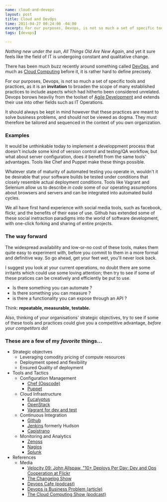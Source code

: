 ```yaml
--- 
name: cloud-and-devops
layout: post
title: Cloud and DevOps
time: 2011-04-27 00:24:00 -04:00
excerpt: For our purposes, Devops, is not so much a set of specific tools and practices, as it is an invitation to broaden the scope of many established practices to include aspects which had hitherto been considered unrelated. Devops borows heaviliy from the toolset of Agile Development and extends their use into other fields such as IT Operations.
tags: [devops]

---
```


*Nothing new under the sun*, *All Things Old Are New Again*, and yet it sure feels like the field
of IT is undergoing constant and qualitative change.

There has been much buzz recently around something called [DevOps](http://en.wikipedia.org/wiki/DevOps), and much as [Cloud Computing](http://en.wikipedia.org/wiki/Cloud_computing) before it,
it is rather hard to define precisely.

For our purposes, Devops, is not so much a set of specific tools and practices, as it is an **invitation** to broaden the scope of many established practices to include aspects which had hitherto been considered unrelated. Devops borows heaviliy from the toolset of [Agile Development](http://en.wikipedia.org/wiki/Agile_software_development) and extends their use into other fields such as IT Operations.

It should always be kept in mind however that these practices are meant to solve business problems, and should not be viewed as dogma. They must therefore be tailored and sequenced
in the context of you own organization.

### Examples
It would be unthinkable today to implement a developpment process that doesn't include
some kind of version control and testing/QA workflow, but what about server configuration, does *it* benefit from the same tools' advantages. Tools like Chef and Puppet make these things possible.

Whatever state of maturity of automated testing you operate in, wouldn't it be desirable that 
your software builds be tested under conditions that closely resemble actual deployment conditions. Tools like Vagrant and Selenium allow us to describe *in code* some of our operating assumptions about browsers and servers and can be integrated into automated build cycles.

We all have first hand experience with social media tools, such as facebook, flickr, and the benefits of their ease of use. Github has extended some of these social inetraction paradigms into the world of software development, with one-click forking and sharing of entire projects.

### The way forward

The widespread availability and low-or-no cost of these tools, makes them quite easy to experiment with, before you commit to them in a more formal and definitive way. So go ahead, get your feet wet, you'll never look back.

I suggest you look at your current operations, no doubt there are some irritants which could use some loving attention; then try to see if some of these pratices can be creatively and efficiently be put to use.

* Is there something you can automate ?
* Is there something you can measure ?
* is there a functionality you can expose through an API ?

Think: **repeatable, measurable, testable.**

Also, thinking of your organisations' strategic objectives, try to see if some of these tools and practices could give you a competitive advantage, *before your competitors do*!

### These are a few of my *favorite* things...

* Strategic objectves
    * Leveraging comodity pricing of compute resources
    * Deployment speed and flexibility
    * Ensured Quality of deployment
* Tools and Tactics
    * Configuration Management
        * [Chef (Opscode)](http://www.opscode.com/)
        * [Puppet](http://www.puppetlabs.com/)
    * Cloud Infrastructure
        * [Eucalyptus](http://www.eucalyptus.com/)
        * [OpenStack](http://www.openstack.org/)
        * [Vagrant for dev and test](http://vagrantup.com/)
    * Continuous Integration
        * [Github](http://github.com/)
        * [Jenkins](http://jenkins-ci.org/) formerly Hudson
        * [Capistrano](https://github.com/capistrano/capistrano/wiki)
    * Monitoring and Analytics
        * [Zenoss](http://www.zenoss.com/)
        * [Nagios](http://www.nagios.org/)
        * [Splunk](http://www.splunk.com/)
* References
    * Media
        * [Velocity 09: John Allspaw, "10+ Deploys Per Day: Dev and Ops Cooperation at Flickr](http://velocityconference.blip.tv/file/2284377/)
        * [The Changelog Show](http://changelogshow.com/)
        * [Devops Cafe (podcast)](http://devopscafe.org/)
        * [Devops is Business Problem (article)](http://dev2ops.org/blog/2010/11/7/devops-is-not-a-technology-problem-devops-is-a-business-prob.html)
        * [The Cloud Computing Show (podcast)](http://cloudcomputingshow.blogspot.com/)
